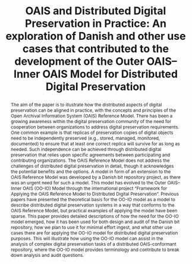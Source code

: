 ---
abstract: 'The aim of the paper is to illustrate how the distributed aspects of digital
  preservation can be aligned in practice, with the concepts and principles of the
  Open Archival Information System (OAIS) Reference Model.

  There has been a growing awareness within the digital preservation community of
  the need for cooperation between organizations to address digital preservation requirements.
  One common example is that replicas of preservation copies of digital objects need
  to be independently preserved (e.g., stored, managed, monitored, documented) to
  ensure that at least one correct replica will survive for as long as needed. Such
  independence can be achieved through distributed digital preservation that relies
  upon specific agreements between participating and contributing organizations. The
  OAIS Reference Model does not address the challenges of distributed digital preservation
  in detail, though it acknowledges the potential benefits and the options.

  A model in form of an extension to the OAIS Reference Model was developed by a Danish
  bit repository project, as there was an urgent need for such a model. This model
  has evolved to the Outer OAIS–Inner OAIS (OO-IO) Model through the international
  project “Framework for Applying the OAIS Reference Model to Distributed Digital
  Preservation”. Previous papers have presented the theoretical basis for the OO-IO
  model as a model to describe distributed digital preservation systems in a way that
  conforms to the OAIS Reference Model, but practical examples of applying the model
  have been sparse.

  This paper provides detailed descriptions of how the need for the OO-IO model emerged,
  how it has been used for both design and audit of the Danish bit repository, how
  we plan to use it for minimal effort ingest, and what other use cases there are
  for applying the OO-IO model for distributed digital preservation purposes. This
  will illustrate how using the OO-IO model can assist in the analysis of complex
  digital preservation tasks of a distributed OAIS-conformant repository, where the
  OO-IO model provides terminology and contribute to break down analysis and audit
  questions.'
creators:
- Zierau, Eld
date: null
document_url: https://services.phaidra.univie.ac.at/api/object/o:931073/download
grand_parent: iPRES
institutions: []
keywords:
- kyoto
landing_page_url: https://phaidra.univie.ac.at/o:931073
language: eng
layout: publication
license: CC BY-SA 4.0 International
notes_url: null
parent: iPRES 2017
presentation_url: null
publication_type: paper
size: 558175
source_name: iPRES
title: 'OAIS and Distributed Digital Preservation in Practice: An exploration of Danish
  and other use cases that contributed to the development of the Outer OAIS–Inner
  OAIS Model for Distributed Digital Preservation'
year: 2017
---